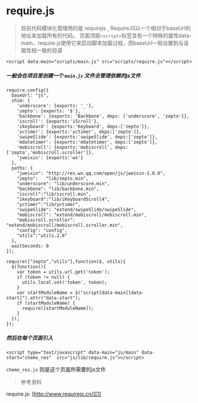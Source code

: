 # require.js

> 目前代码模块化管理用的是 _requirejs_ , RequireJS以一个相对于baseUrl的地址来加载所有的代码。 页面顶层`<script>`标签含有一个特殊的属性data-main，require.js使用它来启动脚本加载过程，而baseUrl一般设置到与该属性相一致的目录

    <script data-main="scripts/main.js" src="scripts/require.js"></script>

##### 一般会在项目里创建一个 `main.js` 文件去管理依赖的js文件

    require.config({
      baseUrl: "js",
      shim: {
        'underscore': {exports: '_'},
        'zepto': {exports: '$'},
        'backbone': {exports: 'Backbone', deps: ['underscore', 'zepto']},
        'iscroll': {exports:'iScroll'},
        'ikeyboard': {exports:'Keyboard', deps:['zepto']},
        'yctimer': {exports:'yctimer', deps:['zepto']},
        'swipeSlide': {exports:'swipeSlide', deps:['zepto']},
        'mdatetimer': {exports:'mdatetimer', deps:['zepto']},
        'mobiscroll': {exports:'mobiscroll', deps:['zepto','mobiscroll.scroller']},
        'jweixin': {exports:'wx'}
      },
      paths: {
        "jweixin": "http://res.wx.qq.com/open/js/jweixin-1.0.0",
        "zepto":   "lib/zepto.min",
        "underscore": "lib/underscore.min",
        "backbone": "lib/backbone.min",
        "iscroll":"lib/iscroll.min",
        "ikeyboard":"lib/iKeyboardScroll4",
        "yctimer":"lib/yctimer",
        "swipeSlide": "extend/swipeSlide/swipeSlide",
        "mobiscroll": "extend/mobiscroll/mobiscroll.min",
        "mobiscroll.scroller": "extend/mobiscroll/mobiscroll.scroller.min",
        "config": "config",
        "utils":"utils.2.0"
      },
      waitSeconds: 0
    });

    require(["zepto","utils"],function($, utils){
      $(function(){
        var token = utils.url.get('token');
        if (token != null) {
          utils.local.set('token', token);
        }
        var startModuleName = $("script[data-main][data-start]").attr("data-start");
        if (startModuleName) {
          require([startModuleName]);
        }
      });
    });

##### 然后在每个页面引入

    <script type="text/javascript" data-main="js/main" data-start="chemo_res"  src="js/lib/require.js"></script>

`chemo_res.js` 则是这个页面所需要的js文件


> 参考资料


require.js: [http://www.requirejs.cn/][1]

[1]: http://www.requirejs.cn/ "require"
